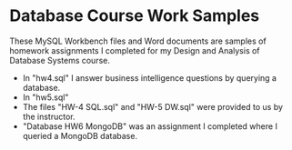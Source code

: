 # Database Course Work Samples

These MySQL Workbench files and Word documents are samples of homework assignments I completed for my Design and Analysis of Database Systems course.   

- In "hw4.sql" I answer business intelligence questions by querying a database.
- In "hw5.sql"
- The files "HW-4 SQL.sql" and "HW-5 DW.sql" were provided to us by the instructor.   
- "Database HW6 MongoDB" was an assignment I completed where I queried a MongoDB database.

